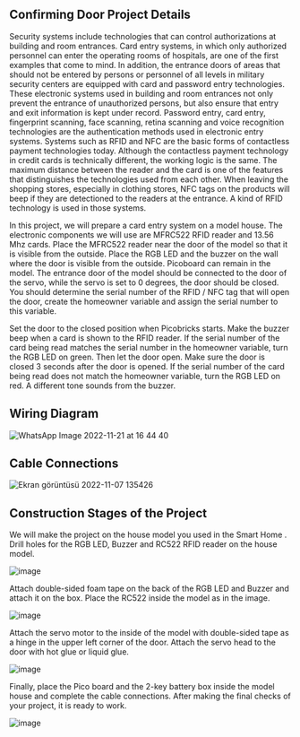## Confirming Door Project Details
Security systems include technologies that can control authorizations at building and room entrances. Card entry systems, in which only authorized personnel can enter the operating rooms of hospitals, are one of the first examples that come to mind. In addition, the entrance doors of areas that should not be entered by persons or personnel of all levels in military security centers are equipped with card and password entry technologies. These electronic systems used in building and room entrances not only prevent the entrance of unauthorized persons, but also ensure that entry and exit information is kept under record. Password entry, card entry, fingerprint scanning, face scanning, retina scanning and voice recognition technologies are the authentication methods used in electronic entry systems. Systems such as RFID and NFC are the basic forms of contactless payment technologies today. Although the contactless payment technology in credit cards is technically different, the working logic is the same. The maximum distance between the reader and the card is one of the features that distinguishes the technologies used from each other. When leaving the shopping stores, especially in clothing stores, NFC tags on the products will beep if they are detectioned to the readers at the entrance. A kind of RFID technology is used in those systems. 

In this project, we will prepare a card entry system on a model house. The electronic components we will use are MFRC522 RFID reader and 13.56 Mhz cards. Place the MFRC522 reader near the door of the model so that it is visible from the outside. Place the RGB LED and the buzzer on the wall where the door is visible from the outside. Picoboard can remain in the model. The entrance door of the model should be connected to the door of the servo, while the servo is set to 0 degrees, the door should be closed. You should determine the serial number of the RFID / NFC tag that will open the door, create the homeowner variable and assign the serial number to this variable. 

Set the door to the closed position when Picobricks starts. Make the buzzer beep when a card is shown to the RFID reader. If the serial number of the card being read matches the serial number in the homeowner variable, turn the RGB LED on green. Then let the door open. Make sure the door is closed 3 seconds after the door is opened. If the serial number of the card being read does not match the homeowner variable, turn the RGB LED on red. A different tone sounds from the buzzer.

## Wiring Diagram
![WhatsApp Image 2022-11-21 at 16 44 40](https://user-images.githubusercontent.com/112697142/203070823-10d5a115-b78d-4a9c-ac13-83ae1c5574bc.jpeg)


## Cable Connections

![Ekran görüntüsü 2022-11-07 135426](https://user-images.githubusercontent.com/111511331/200293299-47ab128e-7d9c-404b-9d03-54e477d50466.png)


## Construction Stages of the Project

We will make the project on the house model you used in the Smart Home . Drill holes for the RGB LED, Buzzer and RC522 RFID reader on the house model.
 
![image](https://user-images.githubusercontent.com/111511331/200293557-a7985c4e-f3c0-417d-917a-7c5668d6e69c.png)

Attach double-sided foam tape on the back of the RGB LED and Buzzer and attach it on the box. Place the RC522 inside the model as in the image.

![image](https://user-images.githubusercontent.com/111511331/200293519-9363633b-e1dc-4c26-a1c2-facca95bbd0f.png)

Attach the servo motor to the inside of the model with double-sided tape as a hinge in the upper left corner of the door. Attach the servo head to the door with hot glue or liquid glue.

![image](https://user-images.githubusercontent.com/111511331/200293468-440a9247-74d5-4cd4-aa6b-81ba911b3226.png)

Finally, place the Pico board and the 2-key battery box inside the model house and complete the cable connections. After making the final checks of your project, it is ready to work.

![image](https://user-images.githubusercontent.com/111511331/200293432-842579c2-8de8-405a-9e4b-183738427c47.png)
  
